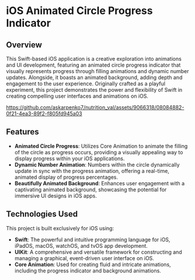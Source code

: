 # iOS Animated Circle Progress Indicator

## Overview
This Swift-based iOS application is a creative exploration into animations and UI development, featuring an animated circle progress indicator that visually represents progress through filling animations and dynamic number updates. Alongside, it boasts an animated background, adding depth and engagement to the user experience. Originally crafted as a playful experiment, this project demonstrates the power and flexibility of Swift in creating compelling user interfaces and animations on iOS.


https://github.com/askarpenko7/nutrition_val/assets/9066318/08084882-0f21-4ea3-89f2-f805fd945a03


## Features
- **Animated Circle Progress**: Utilizes Core Animation to animate the filling of the circle as progress occurs, providing a visually appealing way to display progress within your iOS applications.
- **Dynamic Number Animation**: Numbers within the circle dynamically update in sync with the progress animation, offering a real-time, animated display of progress percentages.
- **Beautifully Animated Background**: Enhances user engagement with a captivating animated background, showcasing the potential for immersive UI designs in iOS apps.

## Technologies Used
This project is built exclusively for iOS using:
- **Swift**: The powerful and intuitive programming language for iOS, iPadOS, macOS, watchOS, and tvOS app development.
- **UIKit**: A comprehensive and versatile framework for constructing and managing a graphical, event-driven user interface on iOS.
- **Core Animation**: Used for creating fluid and intricate animations, including the progress indicator and background animations.
